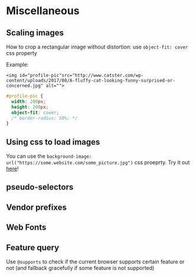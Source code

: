 # Miscellaneous

## Scaling images

How to crop a rectangular image without distortion: use `object-fit: cover` css property

Example:

```markup
<img id="profile-pic"src="http://www.catster.com/wp-content/uploads/2017/08/A-fluffy-cat-looking-funny-surprised-or-concerned.jpg" alt="">
```

```css
#profile-pic {
  width: 200px;
  height: 200px;
  object-fit: cover;
  /* border-radius: 50%; */
}
```

## Using css to load images

You can use the `background-image: url("https://some.website.com/some_picture.jpg")` css proeprty. Try it out [here](https://codepen.io/davified/pen/YvqejJ)!

## pseudo-selectors

## Vendor prefixes

## Web Fonts

## Feature query

Use `@supports` to check if the current browser supports certain feature or not \(and fallback gracefully if some feature is not supported\)

